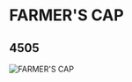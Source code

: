 # FARMER'S CAP
## 4505
![FARMER'S CAP](https://lc-www-live-s.legocdn.com/media/bricks/5/2/4540850.jpg)